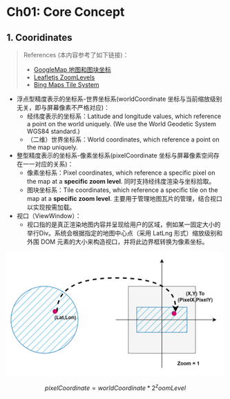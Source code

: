 # Ch01: Core Concept
## 1. Cooridinates

> References (本内容参考了如下链接)：
> - [GoogleMap 地图和图块坐标](https://developers.google.com/maps/documentation/javascript/coordinates?hl=zh-cn)
> - [Leafletjs ZoomLevels](https://leafletjs.com/examples/zoom-levels/)
> - [Bing Maps Tile System](https://learn.microsoft.com/en-us/bingmaps/articles/bing-maps-tile-system)

- 浮点型精度表示的坐标系-世界坐标系(worldCoordinate 坐标与当前缩放级别无关，即与屏幕像素不严格对应)：
  - 经纬度表示的坐标系：Latitude and longitude values, which reference a point on the world uniquely. (We use the World Geodetic System WGS84 standard.)
  - （二维）世界坐标系：World coordinates, which reference a point on the map uniquely.
- 整型精度表示的坐标系-像素坐标系(pixelCoordinate 坐标与屏幕像素空间存在一一对应的关系)：
  - 像素坐标系：Pixel coordinates, which reference a specific pixel on the map at a **specific zoom level**. 同时支持经纬度渲染与坐标拾取。
  - 图块坐标系：Tile coordinates, which reference a specific tile on the map at a **specific zoom level**. 主要用于管理地图瓦片的管理，结合视口以实现按需加载。
- 视口（ViewWindow）：
  - 视口指的是真正渲染地图内容并呈现给用户的区域，例如某一固定大小的举行Div。系统会根据指定的地图中心点（采用 LatLng 形式）缩放级别和外围 DOM 元素的大小来构造视口，并将此边界框转换为像素坐标。

![](./imgs/1.png)

$$pixelCoordinate = worldCoordinate * 2^zoomLevel$$


